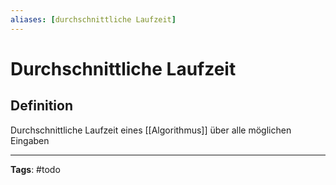 ```yaml
---
aliases: [durchschnittliche Laufzeit]
---
```


# Durchschnittliche Laufzeit

## Definition

Durchschnittliche Laufzeit eines [[Algorithmus]] über alle möglichen Eingaben

---

**Tags**: #todo

